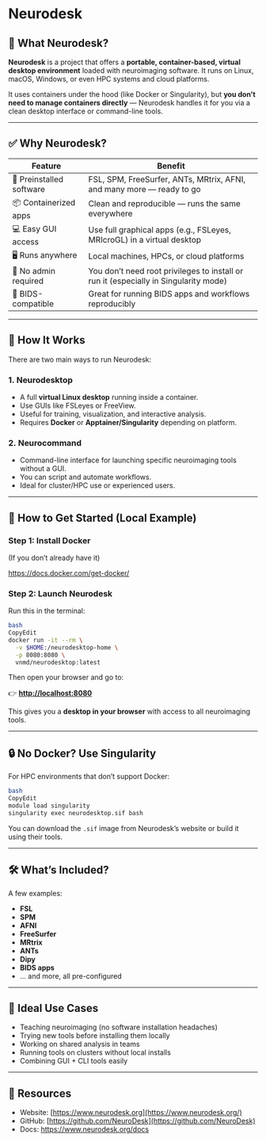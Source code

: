 # Neurodesk

## 🧠 **What Neurodesk?**

**Neurodesk** is a project that offers a **portable, container-based, virtual desktop environment** loaded with neuroimaging software. It runs on Linux, macOS, Windows, or even HPC systems and cloud platforms.

It uses containers under the hood (like Docker or Singularity), but **you don’t need to manage containers directly** — Neurodesk handles it for you via a clean desktop interface or command-line tools.

---

## ✅ **Why Neurodesk?**

| Feature | Benefit |
| --- | --- |
| 🧰 Preinstalled software | FSL, SPM, FreeSurfer, ANTs, MRtrix, AFNI, and many more — ready to go |
| 📦 Containerized apps | Clean and reproducible — runs the same everywhere |
| 💻 Easy GUI access | Use full graphical apps (e.g., FSLeyes, MRIcroGL) in a virtual desktop |
| 🖥️ Runs anywhere | Local machines, HPCs, or cloud platforms |
| 🔁 No admin required | You don’t need root privileges to install or run it (especially in Singularity mode) |
| 🧪 BIDS-compatible | Great for running BIDS apps and workflows reproducibly |

---

## 🧭 **How It Works**

There are two main ways to run Neurodesk:

### 1. **Neurodesktop**

- A full **virtual Linux desktop** running inside a container.
- Use GUIs like FSLeyes or FreeView.
- Useful for training, visualization, and interactive analysis.
- Requires **Docker** or **Apptainer/Singularity** depending on platform.

### 2. **Neurocommand**

- Command-line interface for launching specific neuroimaging tools without a GUI.
- You can script and automate workflows.
- Ideal for cluster/HPC use or experienced users.

---

## 🚀 **How to Get Started (Local Example)**

### Step 1: Install Docker

(If you don’t already have it)

https://docs.docker.com/get-docker/

### Step 2: Launch Neurodesk

Run this in the terminal:

```bash
bash
CopyEdit
docker run -it --rm \
  -v $HOME:/neurodesktop-home \
  -p 8080:8080 \
  vnmd/neurodesktop:latest

```

Then open your browser and go to:

👉 [**http://localhost:8080**](http://localhost:8080/)

This gives you a **desktop in your browser** with access to all neuroimaging tools.

---

## 🔒 **No Docker? Use Singularity**

For HPC environments that don’t support Docker:

```bash
bash
CopyEdit
module load singularity
singularity exec neurodesktop.sif bash

```

You can download the `.sif` image from Neurodesk’s website or build it using their tools.

---

## 🛠️ **What’s Included?**

A few examples:

- **FSL**
- **SPM**
- **AFNI**
- **FreeSurfer**
- **MRtrix**
- **ANTs**
- **Dipy**
- **BIDS apps**
- … and more, all pre-configured

---

## 🧠 **Ideal Use Cases**

- Teaching neuroimaging (no software installation headaches)
- Trying new tools before installing them locally
- Working on shared analysis in teams
- Running tools on clusters without local installs
- Combining GUI + CLI tools easily

---

## 🔗 Resources

- Website: [https://www.neurodesk.org](https://www.neurodesk.org/)
- GitHub: [https://github.com/NeuroDesk](https://github.com/NeuroDesk)
- Docs: https://www.neurodesk.org/docs